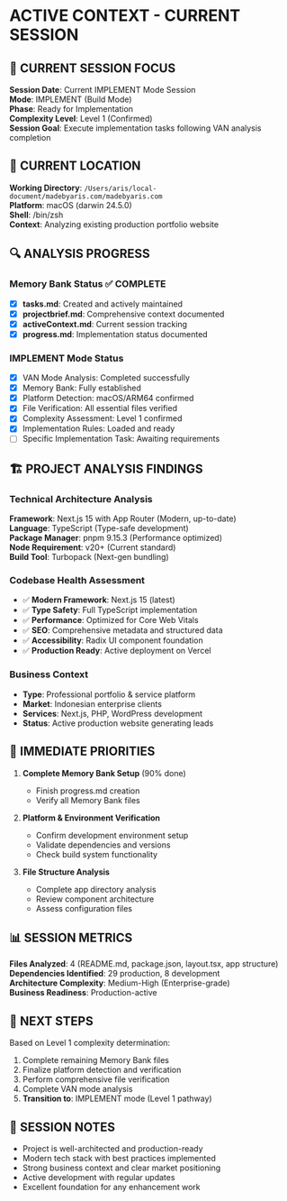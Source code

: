 # ACTIVE CONTEXT - CURRENT SESSION

## 🎯 CURRENT SESSION FOCUS

**Session Date**: Current IMPLEMENT Mode Session  
**Mode**: IMPLEMENT (Build Mode)  
**Phase**: Ready for Implementation  
**Complexity Level**: Level 1 (Confirmed)  
**Session Goal**: Execute implementation tasks following VAN analysis completion  

## 📍 CURRENT LOCATION

**Working Directory**: `/Users/aris/local-document/madebyaris.com/madebyaris.com`  
**Platform**: macOS (darwin 24.5.0)  
**Shell**: /bin/zsh  
**Context**: Analyzing existing production portfolio website  

## 🔍 ANALYSIS PROGRESS

### **Memory Bank Status** ✅ COMPLETE
- [x] **tasks.md**: Created and actively maintained
- [x] **projectbrief.md**: Comprehensive context documented
- [x] **activeContext.md**: Current session tracking
- [x] **progress.md**: Implementation status documented

### **IMPLEMENT Mode Status**
- [x] VAN Mode Analysis: Completed successfully
- [x] Memory Bank: Fully established
- [x] Platform Detection: macOS/ARM64 confirmed
- [x] File Verification: All essential files verified
- [x] Complexity Assessment: Level 1 confirmed
- [x] Implementation Rules: Loaded and ready
- [ ] Specific Implementation Task: Awaiting requirements

## 🏗️ PROJECT ANALYSIS FINDINGS

### **Technical Architecture Analysis**
**Framework**: Next.js 15 with App Router (Modern, up-to-date)  
**Language**: TypeScript (Type-safe development)  
**Package Manager**: pnpm 9.15.3 (Performance optimized)  
**Node Requirement**: v20+ (Current standard)  
**Build Tool**: Turbopack (Next-gen bundling)  

### **Codebase Health Assessment**
- ✅ **Modern Framework**: Next.js 15 (latest)
- ✅ **Type Safety**: Full TypeScript implementation
- ✅ **Performance**: Optimized for Core Web Vitals
- ✅ **SEO**: Comprehensive metadata and structured data
- ✅ **Accessibility**: Radix UI component foundation
- ✅ **Production Ready**: Active deployment on Vercel

### **Business Context**
- **Type**: Professional portfolio & service platform
- **Market**: Indonesian enterprise clients
- **Services**: Next.js, PHP, WordPress development
- **Status**: Active production website generating leads

## 🎯 IMMEDIATE PRIORITIES

1. **Complete Memory Bank Setup** (90% done)
   - Finish progress.md creation
   - Verify all Memory Bank files

2. **Platform & Environment Verification**
   - Confirm development environment setup
   - Validate dependencies and versions
   - Check build system functionality

3. **File Structure Analysis**
   - Complete app directory analysis
   - Review component architecture
   - Assess configuration files

## 📊 SESSION METRICS

**Files Analyzed**: 4 (README.md, package.json, layout.tsx, app structure)  
**Dependencies Identified**: 29 production, 8 development  
**Architecture Complexity**: Medium-High (Enterprise-grade)  
**Business Readiness**: Production-active  

## 🔄 NEXT STEPS

Based on Level 1 complexity determination:
1. Complete remaining Memory Bank files
2. Finalize platform detection and verification
3. Perform comprehensive file verification
4. Complete VAN mode analysis
5. **Transition to**: IMPLEMENT mode (Level 1 pathway)

## 📝 SESSION NOTES

- Project is well-architected and production-ready
- Modern tech stack with best practices implemented
- Strong business context and clear market positioning
- Active development with regular updates
- Excellent foundation for any enhancement work 